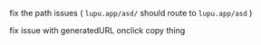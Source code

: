 fix the path issues (
    `lupu.app/asd/` should route to `lupu.app/asd`
)

fix issue with generatedURL onclick copy thing